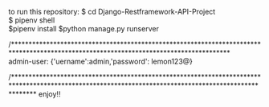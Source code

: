 to run this repository: 
$ cd Django-Restframework-API-Project                                                                                                                                                                        
$ pipenv shell                                                                                                                                                                                              
$pipenv install 
$python manage.py runserver                                                                                                                                                                                   

/**************************************************************************************************************************************                                                                                                     
admin-user: {'uername':admin,'password': lemon123@}                                                                                                                                                                

/******************************************************************************************************************************************************
enjoy!!                                                                                                                                            
